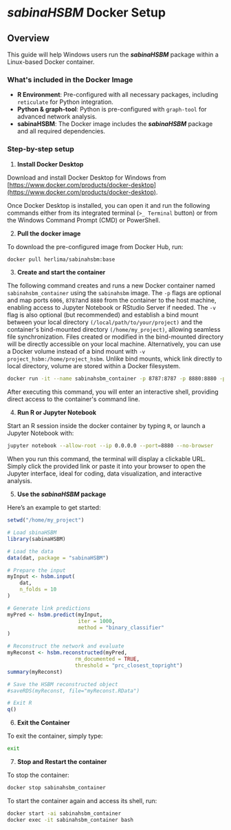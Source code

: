# *sabinaHSBM* Docker Setup

## Overview

This guide will help Windows users run the ***sabinaHSBM*** package within a Linux-based Docker container.

### What's included in the Docker Image

- **R Environment**: Pre-configured with all necessary packages, including `reticulate` for Python integration.
- **Python & graph-tool**: Python is pre-configured with `graph-tool` for advanced network analysis.
- **sabinaHSBM**: The Docker image includes the ***sabinaHSBM*** package and all required dependencies.

### Step-by-step setup

1. **Install Docker Desktop**

Download and install Docker Desktop for Windows from [https://www.docker.com/products/docker-desktop](https://www.docker.com/products/docker-desktop).

Once Docker Desktop is installed, you can open it and run the following commands either from its integrated terminal (`>_ Terminal` button) or from the Windows Command Prompt (CMD) or PowerShell.

2. **Pull the docker image**

To download the pre-configured image from Docker Hub, run:
   ```bash
   docker pull herlima/sabinahsbm:base
   ```
   
3. **Create and start the container**

The following command creates and runs a new Docker container named `sabinahsbm_container` using the `sabinahsbm` image. The `-p` flags are optional and map ports `6006`, `8787`and `8880` from the container to the host machine, enabling access to Jupyter Notebook or RStudio Server if needed. The `-v` flag is also optional (but recommended) and establish a bind mount between your local directory `(/local/path/to/your/project)` and the container's bind-mounted directory `(/home/my_project)`, allowing seamless file synchronization. Files created or modified in the bind-mounted directory will be directly accessible on your local machine. Alternatively, you can use a Docker volume instead of a bind mount with `-v project_hsbm:/home/project_hsbm`. Unlike bind mounts, whick link directly to local directory, volume are stored within a Docker filesystem.
   ```bash
   docker run -it --name sabinahsbm_container -p 8787:8787 -p 8880:8880 -p 6006:6006 -v "local/path/to/your/project:/home/my_project" sabinahsbm bash 
   ```
After executing this command, you will enter an interactive shell, providing direct access to the container's command line.

4. **Run R or Jupyter Notebook**

Start an R session inside the docker container by typing `R`, or launch a Jupyter Notebook with:
   ```bash
   jupyter notebook --allow-root --ip 0.0.0.0 --port=8880 --no-browser
   ```
When you run this command, the terminal will display a clickable URL. Simply click the provided link or paste it into your browser to open the Jupyter interface, ideal for coding, data visualization, and interactive analysis.

5. **Use the *sabinaHSBM* package**

Here’s an example to get started:
   ```r
   setwd("/home/my_project")

   # Load sbinaHSBM
   library(sabinaHSBM)

   # Load the data
   data(dat, package = "sabinaHSBM")

   # Prepare the input
   myInput <- hsbm.input(
       dat,
       n_folds = 10
   )

   # Generate link predictions
   myPred <- hsbm.predict(myInput,
                          iter = 1000,
                          method = "binary_classifier"
   )

   # Reconstruct the network and evaluate
   myReconst <- hsbm.reconstructed(myPred,
                         rm_documented = TRUE,
                         threshold = "prc_closest_topright")
   summary(myReconst)

   # Save the HSBM reconstructed object
   #saveRDS(myReconst, file="myReconst.RData")

   # Exit R
   q()
   ```

6. **Exit the Container**

To exit the container, simply type:
   ```bash
   exit
   ```

7. **Stop and Restart the container**

To stop the container:
   ```bash
   docker stop sabinahsbm_container
   ```
To start the container again and access its shell, run:
   ```bash
   docker start -ai sabinahsbm_container
   docker exec -it sabinahsbm_container bash
   ```





